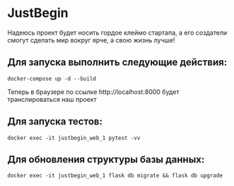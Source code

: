 # JustBegin

Надеюсь проект будет носить гордое клеймо стартапа, а его создатели смогут сделать мир вокруг ярче, а свою жизнь лучше!

## Для запуска выполнить следующие действия:
```
docker-compose up -d --build  
```
Теперь в браузере по ссылке http://localhost:8000 будет транслироваться наш проект

## Для запуска тестов:
```
docker exec -it justbegin_web_1 pytest -vv
```

## Для обновления структуры базы данных:
```
docker exec -it justbegin_web_1 flask db migrate && flask db upgrade
```

